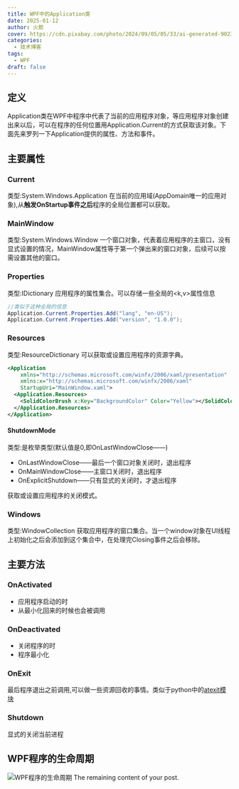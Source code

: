 ```yaml
---
title: WPF中的Application类
date: 2025-01-12
author: 火箭
cover: https://cdn.pixabay.com/photo/2024/09/05/05/33/ai-generated-9023805_1280.jpg
categories:
  - 技术博客
tags:
  - WPF
draft: false
---
```

<!--more-->

## 定义
Application类在WPF中程序中代表了当前的应用程序对象，等应用程序对象创建出来以后，可以在程序的任何位置用Application.Current的方式获取该对象。下面先来罗列一下Application提供的属性、方法和事件。

## 主要属性
### Current
类型:System.Windows.Application
在当前的应用域(AppDomain唯一的应用对象),从**触发OnStartup事件之后**程序的全局位置都可以获取。

### MainWindow
类型:System.Windows.Window
一个窗口对象，代表着应用程序的主窗口，没有显式设置的情况，MainWindow属性等于第一个弹出来的窗口对象，后续可以按需设置其他的窗口。

### Properties
类型:IDictionary
应用程序的属性集合。可以存储一些全局的<k,v>属性信息
```csharp
//类似于这种全局的信息
Application.Current.Properties.Add("lang", "en-US");
Application.Current.Properties.Add("version", "1.0.0");
```

### Resources
类型:ResourceDictionary
可以获取或设置应用程序的资源字典。
```xml
<Application
    xmlns="http://schemas.microsoft.com/winfx/2006/xaml/presentation"
    xmlns:x="http://schemas.microsoft.com/winfx/2006/xaml"
    StartupUri="MainWindow.xaml">
  <Application.Resources>
    <SolidColorBrush x:Key="BackgroundColor" Color="Yellow"></SolidColorBrush>
  </Application.Resources>
</Application>
```
#### ShutdownMode
类型:是枚举类型(默认值是0,即OnLastWindowClose——)
* OnLastWindowClose——最后一个窗口对象关闭时，退出程序
* OnMainWindowClose——主窗口关闭时，退出程序
* OnExplicitShutdown——只有显式的关闭时，才退出程序  

获取或设置应用程序的关闭模式。
### Windows
类型:WindowCollection
获取应用程序的窗口集合。当一个window对象在UI线程上初始化之后会添加到这个集合中，在处理完Closing事件之后会移除。

## 主要方法
### OnActivated
* 应用程序启动的时
* 从最小化回来的时候也会被调用


### OnDeactivated
* 关闭程序的时
* 程序最小化

### OnExit
最后程序退出之前调用,可以做一些资源回收的事情。类似于python中的[atexit模块](https://docs.python.org/3/library/atexit.html)

### Shutdown
显式的关闭当前进程


## WPF程序的生命周期
![WPF程序的生命周期](https://tuchuang-1258410772.cos.ap-guangzhou.myqcloud.com/WPF%E7%A8%8B%E5%BA%8F%E7%9A%84%E7%94%9F%E5%91%BD%E5%91%A8%E6%9C%9F.png)
The remaining content of your post.
